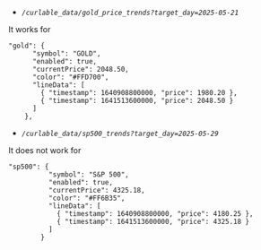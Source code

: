 - *`/curlable_data/gold_price_trends?target_day=2025-05-21`*

It works for
```
"gold": {
      "symbol": "GOLD",
      "enabled": true,
      "currentPrice": 2048.50,
      "color": "#FFD700",
      "lineData": [
        { "timestamp": 1640908800000, "price": 1980.20 },
        { "timestamp": 1641513600000, "price": 2048.50 }
      ]
    },
```

- *`/curlable_data/sp500_trends?target_day=2025-05-29`*

It does not work for
```
"sp500": {
          "symbol": "S&P 500",
          "enabled": true,
          "currentPrice": 4325.18,
          "color": "#FF6B35",
          "lineData": [
            { "timestamp": 1640908800000, "price": 4180.25 },
            { "timestamp": 1641513600000, "price": 4325.18 }
          ]
        }
```
